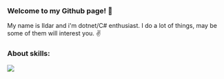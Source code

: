 ### Welcome to my Github page! 👋

My name is Ildar and i'm dotnet/C# enthusiast. I do a lot of things, may be some of them will interest you. ✌️

### About skills:
<img src="https://img.shields.io/badge/hello-99CC00?logo=Sharp&logoColor=white&style=for-the-badge&logo=appveyor" />
